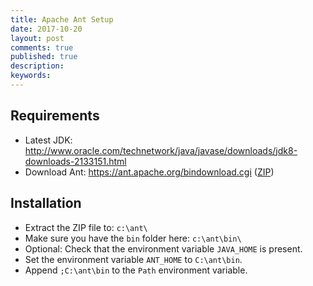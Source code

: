 ```yaml
---
title: Apache Ant Setup
date: 2017-10-20
layout: post
comments: true
published: true
description: 
keywords: 
---
```


## Requirements

* Latest JDK: http://www.oracle.com/technetwork/java/javase/downloads/jdk8-downloads-2133151.html
* Download Ant: https://ant.apache.org/bindownload.cgi ([ZIP](http://www.pirbot.com/mirrors/apache//ant/binaries/apache-ant-1.10.1-bin.zip))

## Installation

* Extract the ZIP file to: `c:\ant\`
* Make sure you have the `bin` folder here: `c:\ant\bin\`
* Optional: Check that the environment variable `JAVA_HOME` is present.
* Set the environment variable `ANT_HOME` to `C:\ant\bin`.
* Append `;C:\ant\bin` to the `Path` environment variable.